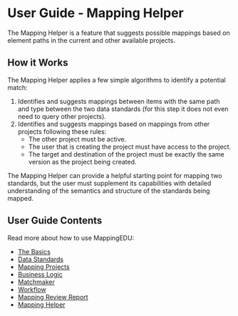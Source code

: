 # User Guide - Mapping Helper

The Mapping Helper is a feature that suggests possible mappings based on
element paths in the current and other available projects.

## How it Works

The Mapping Helper applies a few simple algorithms to identify a
potential match:

1. Identifies and suggests mappings between items with the same path and type
    between the two data standards (for this step it does not even need to query
    other projects).
2. Identifies and suggests mappings based on mappings from other projects
    following these rules:
    * The other project must be active.
    * The user that is creating the project must have access to the project.
    * The target and destination of the project must be exactly the same version
      as the project being created.

The Mapping Helper can provide a helpful starting point for mapping two
standards, but the user must supplement its capabilities with detailed
understanding of the semantics and structure of the standards being
mapped.

## User Guide Contents

Read more about how to use MappingEDU:

* [The Basics](The_Basics.md)
* [Data Standards](Data_Standards.md)
* [Mapping Projects](Mapping_Projects.md)
* [Business Logic](Business_Logic.md)
* [Matchmaker](Matchmaker.md)
* [Workflow](Workflow.md)
* [Mapping Review Report](Mapping_Review_Report.md)
* [Mapping Helper](Mapping_Helper.md)
